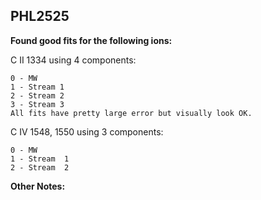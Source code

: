 ## PHL2525
**Found good fits for the following ions:**

C II 1334 using 4 components:
``` 
0 - MW
1 - Stream 1 
2 - Stream 2 
3 - Stream 3 
All fits have pretty large error but visually look OK.
```

C IV 1548, 1550 using 3 components:
```
0 - MW
1 - Stream  1
2 - Stream  2
```

**Other Notes:**
